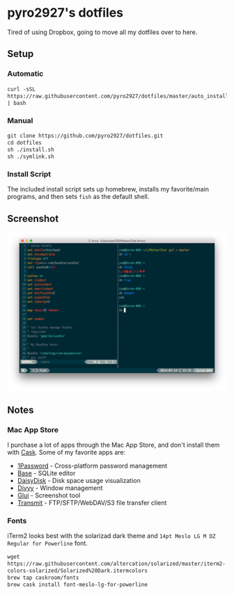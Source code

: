 # pyro2927's dotfiles

Tired of using Dropbox, going to move all my dotfiles over to here.

## Setup

### Automatic

    curl -sSL https://raw.githubusercontent.com/pyro2927/dotfiles/master/auto_install.sh | bash

### Manual

    git clone https://github.com/pyro2927/dotfiles.git
    cd dotfiles
    sh ./install.sh
    sh ./symlink.sh

### Install Script

The included install script sets up homebrew, installs my favorite/main programs, and then sets `fish` as the default shell.

## Screenshot

![](./terminal2.png)

## Notes

### Mac App Store

I purchase a lot of apps through the Mac App Store, and don't install them with [Cask](https://github.com/caskroom/homebrew-cask).  Some of my favorite apps are:

* [1Password](https://itunes.apple.com/us/app/1password-password-manager/id443987910) - Cross-platform password management
* [Base](https://itunes.apple.com/us/app/base-sqlite-editor/id402383384) - SQLite editor
* [DaisyDisk](https://itunes.apple.com/us/app/daisydisk/id411643860) - Disk space usage visualization
* [Divvy](https://itunes.apple.com/app/id413857545) - Window management
* [Glui](https://itunes.apple.com/us/app/glui-2/id918207447) - Screenshot tool
* [Transmit](https://itunes.apple.com/us/app/transmit/id403388562) - FTP/SFTP/WebDAV/S3 file transfer client

### Fonts

iTerm2 looks best with the solarizad dark theme and `14pt Meslo LG M DZ Regular for Powerline` font.

    wget https://raw.githubusercontent.com/altercation/solarized/master/iterm2-colors-solarized/Solarized%20Dark.itermcolors
    brew tap caskroom/fonts
    brew cask install font-meslo-lg-for-powerline
